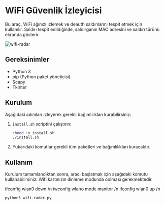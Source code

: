 # WiFi Güvenlik İzleyicisi

Bu araç, WiFi ağınızı izlemek ve deauth saldırılarını tespit etmek için kullanılır. Saldırı tespit edildiğinde, saldırganın MAC adresini ve saldırı türünü ekranda gösterir.

![wifi-radar](https://github.com/2u1fuk4r/wifi-radar/assets/48758393/500f3bbc-814c-4573-adbd-de1ac8e6cf7a)

## Gereksinimler

- Python 3
- pip (Python paket yöneticisi)
- Scapy
- Tkinter

## Kurulum

Aşağıdaki adımları izleyerek gerekli bağımlılıkları kurabilirsiniz:

1. `install.sh` scriptini çalıştırın:

    ```bash
    chmod +x install.sh
    ./install.sh
    ```

2. Yukarıdaki komutlar gerekli tüm paketleri ve bağımlılıkları kuracaktır.

## Kullanım

Kurulum tamamlandıktan sonra, aracı başlatmak için aşağıdaki komutu kullanabilirsiniz:
Wifi kartınızın dinleme modunda oolması gerekmektedir.

ifconfig wlan0 down /n
iwconfig wlano mode manitor /n
ifconfig wlan0 up /n

```bash
python3 wifi-radar.py

